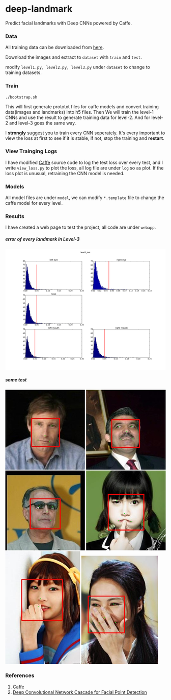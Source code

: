 deep-landmark
=============

Predict facial landmarks with Deep CNNs powered by Caffe.

### Data

All training data can be downloaded from [here](http://mmlab.ie.cuhk.edu.hk/archive/CNN_FacePoint.htm).

Download the images and extract to `dataset` with `train` and `test`.

modify `level1.py, level2.py, level3.py` under `dataset` to change to training datasets.

### Train

```
./bootstrap.sh
```

This will first generate prototxt files for caffe models and convert training data(images and landmarks) into h5 files. Then We will train the level-1 CNNs and use the result to generate training data for level-2. And for level-2 and level-3 goes the same way.

I **strongly** suggest you to train every CNN seperately. It's every important to view the loss at first to see if it is stable, if not, stop the training and **restart**.

### View Trainging Logs

I have modified [Caffe](https://github.com/luoyetx/caffe.git) source code to log the test loss over every test, and I write `view_loss.py` to plot the loss, all log file are under `log` so as plot. If the loss plot is unusual, retraining the CNN model is needed.

### Models

All model files are under `model`, we can modify `*.template` file to change the caffe model for every level.

### Results

I have created a web page to test the project, all code are under `webapp`.

##### error of every landmark in Level-3

![](result/level3_test.png)

##### some test

![](result/1.jpg)
![](result/2.jpg)
![](result/3.jpg)
![](result/4.png)
![](result/5.jpg)
![](result/6.png)

### References

1. [Caffe](http://caffe.berkeleyvision.org/)
2. [Deep Convolutional Network Cascade for Facial Point Detection](http://mmlab.ie.cuhk.edu.hk/archive/CNN_FacePoint.htm)
